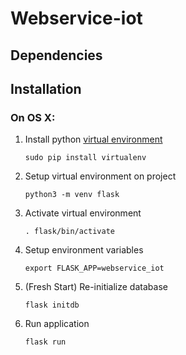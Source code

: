 # Webservice-iot


## Dependencies


## Installation
### On OS X:

1. Install python [virtual environment](http://flask.pocoo.org/docs/0.12/installation/#virtualenv)

    ```sudo pip install virtualenv```
2. Setup virtual environment on project

    ```python3 -m venv flask```
3. Activate virtual environment

    ```. flask/bin/activate```
4. Setup environment variables

    ```export FLASK_APP=webservice_iot```
5. (Fresh Start) Re-initialize database

    ```flask initdb```
6. Run application

    ```flask run```

